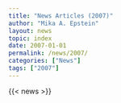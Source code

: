 ```yaml
---
title: "News Articles (2007)"
author: "Mika A. Epstein"
layout: news
topic: index
date: 2007-01-01
permalink: /news/2007/
categories: ["News"]
tags: ["2007"]
---
```


{{< news >}}
